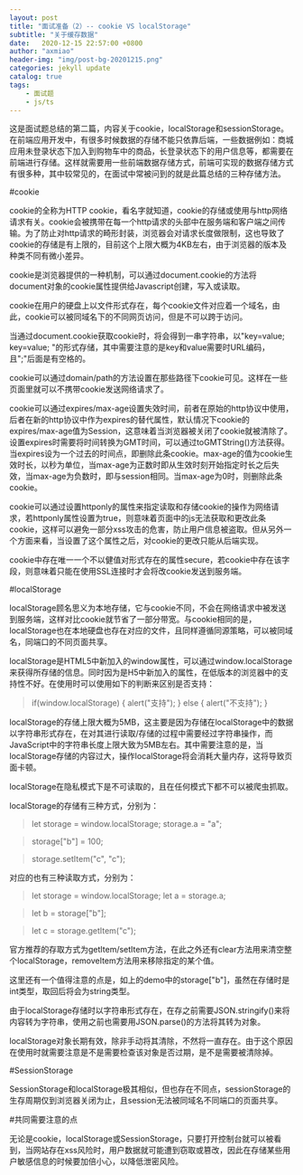 ```yaml
---
layout: post
title: "面试准备（2）-- cookie VS localStorage"
subtitle: "关于缓存数据"
date:   2020-12-15 22:57:00 +0800
author: "axmiao"
header-img: "img/post-bg-20201215.png"
categories: jekyll update
catalog: true
tags: 
    - 面试题
    - js/ts
---
```


这是面试题总结的第二篇，内容关于cookie，localStorage和sessionStorage。在前端应用开发中，有很多时候数据的存储不能只依靠后端，一些数据例如：商城应用未登录状态下加入到购物车中的商品，长登录状态下的用户信息等，都需要在前端进行存储。这样就需要用一些前端数据存储方式，前端可实现的数据存储方式有很多种，其中较常见的，在面试中常被问到的就是此篇总结的三种存储方法。

#cookie

cookie的全称为HTTP cookie，看名字就知道，cookie的存储或使用与http网络请求有关。cookie会被携带在每一个http请求的头部中在服务端和客户端之间传输。为了防止对http请求的畸形封装，浏览器会对请求长度做限制，这也导致了cookie的存储是有上限的，目前这个上限大概为4KB左右，由于浏览器的版本及种类不同有微小差异。

cookie是浏览器提供的一种机制，可以通过document.cookie的方法将document对象的cookie属性提供给Javascript创建，写入或读取。

cookie在用户的硬盘上以文件形式存在，每个cookie文件对应着一个域名，由此，cookie可以被同域名下的不同网页访问，但是不可以跨于访问。

当通过document.cookie获取cookie时，将会得到一串字符串，以"key=value; key=value; "的形式存储，其中需要注意的是key和value需要时URL编码，且";"后面是有空格的。

cookie可以通过domain/path的方法设置在那些路径下cookie可见。这样在一些页面里就可以不携带cookie发送网络请求了。

cookie可以通过expires/max-age设置失效时间，前者在原始的http协议中使用，后者在新的http协议中作为expires的替代属性，默认情况下cookie的expires/max-age值为Session，这意味着当浏览器被关闭了cookie就被清除了。设置expires时需要将时间转换为GMT时间，可以通过toGMTString()方法获得。当expires设为一个过去的时间点，即删除此条cookie。max-age的值为cookie生效时长，以秒为单位，当max-age为正数时即从生效时刻开始指定时长之后失效，当max-age为负数时，即与session相同。当max-age为0时，则删除此条cookie。

cookie可以通过设置httponly的属性来指定读取和存储cookie的操作为网络请求，若httponly属性设置为true，则意味着页面中的js无法获取和更改此条cookie，这样可以避免一部分xss攻击的危害，防止用户信息被盗取。但从另外一个方面来看，当设置了这个属性之后，对cookie的更改只能从后端实现。

cookie中存在唯一一个不以健值对形式存在的属性secure，若cookie中存在该字段，则意味着只能在使用SSL连接时才会将改cookie发送到服务端。

#localStorage

localStorage顾名思义为本地存储，它与cookie不同，不会在网络请求中被发送到服务端，这样对比cookie就节省了一部分带宽。与cookie相同的是，localStorage也在本地硬盘也存在对应的文件，且同样遵循同源策略，可以被同域名，同端口的不同页面共享。

localStorage是HTML5中新加入的window属性，可以通过window.localStorage来获得所存储的信息。同时因为是H5中新加入的属性，在低版本的浏览器中的支持性不好。在使用时可以使用如下的判断来区别是否支持：

> if(window.localStorage) {
>	alert("支持");
> } else {
>	alert("不支持");
> }

localStorage的存储上限大概为5MB，这主要是因为存储在localStorage中的数据以字符串形式存在，在对其进行读取/存储的过程中需要经过字符串操作，而JavaScript中的字符串长度上限大致为5MB左右。其中需要注意的是，当localStorage存储的内容过大，操作localStorage将会消耗大量内存，这将导致页面卡顿。

localStorage在隐私模式下是不可读取的，且在任何模式下都不可以被爬虫抓取。

localStorage的存储有三种方式，分别为：

> let storage = window.localStorage;
> storage.a = "a";	 

> storage["b"] = 100;

> storage.setItem("c", "c");

对应的也有三种读取方式，分别为：

> let storage = window.localStorage;
> let a = storage.a;

> let b = storage["b"];

> let c = storage.getItem("c");

官方推荐的存取方式为getItem/setItem方法，在此之外还有clear方法用来清空整个localStorage，removeItem方法用来移除指定的某个值。

这里还有一个值得注意的点是，如上的demo中的storage["b"]，虽然在存储时是int类型，取回后将会为string类型。

由于localStorage存储时以字符串形式存在，在存之前需要JSON.stringify()来将内容转为字符串，使用之前也需要用JSON.parse()的方法将其转为对象。

localStorage对象长期有效，除非手动将其清除，不然将一直存在。由于这个原因在使用时就需要注意是不是需要检查该对象是否过期，是不是需要被清除掉。

#SessionStorage

SessionStorage和localStorage极其相似，但也存在不同点，sessionStorage的生存周期仅到浏览器关闭为止，且session无法被同域名不同端口的页面共享。

#共同需要注意的点

无论是cookie，localStorage或SessionStorage，只要打开控制台就可以被看到，当网站存在xss风险时，用户数据就可能遭到窃取或篡改，因此在存储某些用户敏感信息的时候要加倍小心，以降低泄密风险。